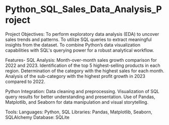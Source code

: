 # Python_SQL_Sales_Data_Analysis_Project

Project Objectives:
To perform exploratory data analysis (EDA) to uncover sales trends and patterns.
To utilize SQL queries to extract meaningful insights from the dataset.
To combine Python’s data visualization capabilities with SQL's querying power for a robust analytical workflow.


Features-
SQL Analysis:
Month-over-month sales growth comparison for 2022 and 2023.
Identification of the top 5 highest-selling products in each region.
Determination of the category with the highest sales for each month.
Analysis of the sub-category with the highest profit growth in 2023 compared to 2022.

Python Integration:
Data cleaning and preprocessing.
Visualization of SQL query results for better understanding and presentation.
Use of Pandas, Matplotlib, and Seaborn for data manipulation and visual storytelling.


Tools:
Languages: Python, SQL
Libraries: Pandas, Matplotlib, Seaborn, SQLAlchemy
Database: SQLite

